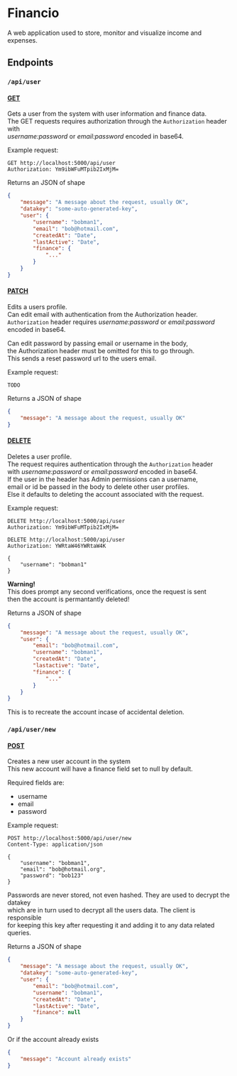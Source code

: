 # Financio
A web application used to store, monitor and visualize income and expenses.  


## Endpoints

### `/api/user`

#### <u>__GET__</u>
Gets a user from the system with user information and finance data.\
The GET requests requires authorization through the `Authorization` header with\
*username:password* or  *email:password* encoded in base64.


Example request:
```http
GET http://localhost:5000/api/user 
Authorization: Ym9ibWFuMTpib2IxMjM=
```


Returns an JSON of shape 
```json
{
    "message": "A message about the request, usually OK",
    "datakey": "some-auto-generated-key",
    "user": {
        "username": "bobman1",
        "email": "bob@hotmail.com",
        "createdAt": "Date",
        "lastActive": "Date",
        "finance": {
            "..."
        } 
    }
}
```



#### <u>__PATCH__</u>
Edits a users profile.\
Can edit email with authentication from the Authorization header.\
`Authorization` header requires *username:password* or *email:password* encoded in base64.

Can edit password by passing email or username in the body,\
the Authorization header must be omitted for this to go through.\
This sends a reset password url to the users email.


Example request:
```http
TODO
```


Returns a JSON of shape
```json
{
    "message": "A message about the request, usually OK"
}
```



#### <u>__DELETE__</u>
Deletes a user profile.\
The request requires authentication through the `Authorization` header\
with *username:password* or *email:password* encoded in base64.\
If the user in the header has Admin permissions can a username,\
email or id be passed in the body to delete other user profiles.\
Else it defaults to deleting the account associated with the request.


Example request:
```http
DELETE http://localhost:5000/api/user 
Authorization: Ym9ibWFuMTpib2IxMjM=
```

```http
DELETE http://localhost:5000/api/user 
Authorization: YWRtaW46YWRtaW4K

{
    "username": "bobman1"
}
```

**Warning!**\
This does prompt any second verifications, once the request is sent\
then the account is permantantly deleted!


Returns a JSON of shape
```json
{
    "message": "A message about the request, usually OK",
    "user": {
        "email": "bob@hotmail.com",
        "username": "bobman1",
        "createdAt": "Date",
        "lastactive": "Date",
        "finance": {
            "..."
        }
    }
}
```
This is to recreate the account incase of accidental deletion.  



### `/api/user/new`
#### <u>__POST__</u>
Creates a new user account in the system\
This new account will have a finance field set to null by default.

Required fields are:  
* username
* email
* password


Example request:
```http
POST http://localhost:5000/api/user/new 
Content-Type: application/json

{
    "username": "bobman1", 
    "email": "bob@hotmail.org", 
    "password": "bob123"
}
```


Passwords are never stored, not even hashed.  They are used to decrypt the datakey\
which are in turn used to decrypt all the users data.  The client is responsible\
for keeping this key after requesting it and adding it to any data related queries.


Returns a JSON of shape
```json
{
    "message": "A message about the request, usually OK",
    "datakey": "some-auto-generated-key",
    "user": {
        "email": "bob@hotmail.com",
        "username": "bobman1",
        "createdAt": "Date",
        "lastActive": "Date",
        "finance": null
    }
}
```
Or if the account already exists
```json
{
    "message": "Account already exists"
}
```

